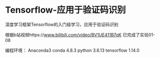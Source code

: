 # Tensorflow-应用于验证码识别

深度学习框架Tensorflow的入门级学习，应用于验证码识别

根据b站视频https://www.bilibili.com/video/BV1UE411B7qK 已完成了实验01-08   

编程环境： Anaconda3  conda 4.8.3 python 3.6.13  tensorflow 1.14.0
